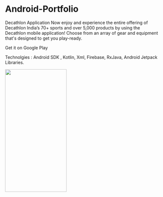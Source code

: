 # Android-Portfolio

Decathlon Application
Now enjoy and experience the entire offering of Decathlon India’s 70+ sports and over 5,000 products by using the Decathlon mobile application! Choose from an array of gear and equipment that's designed to get you play-ready.

Get it on Google Play

Technolgies : Android SDK , Kotlin, Xml, Firebase, RxJava, Android Jetpack Libraries.


<img src="https://user-images.githubusercontent.com/63446100/224617325-37f034e7-c71e-4a8d-8132-6ab6d84f5cb1.gif" width="200" height="400">
